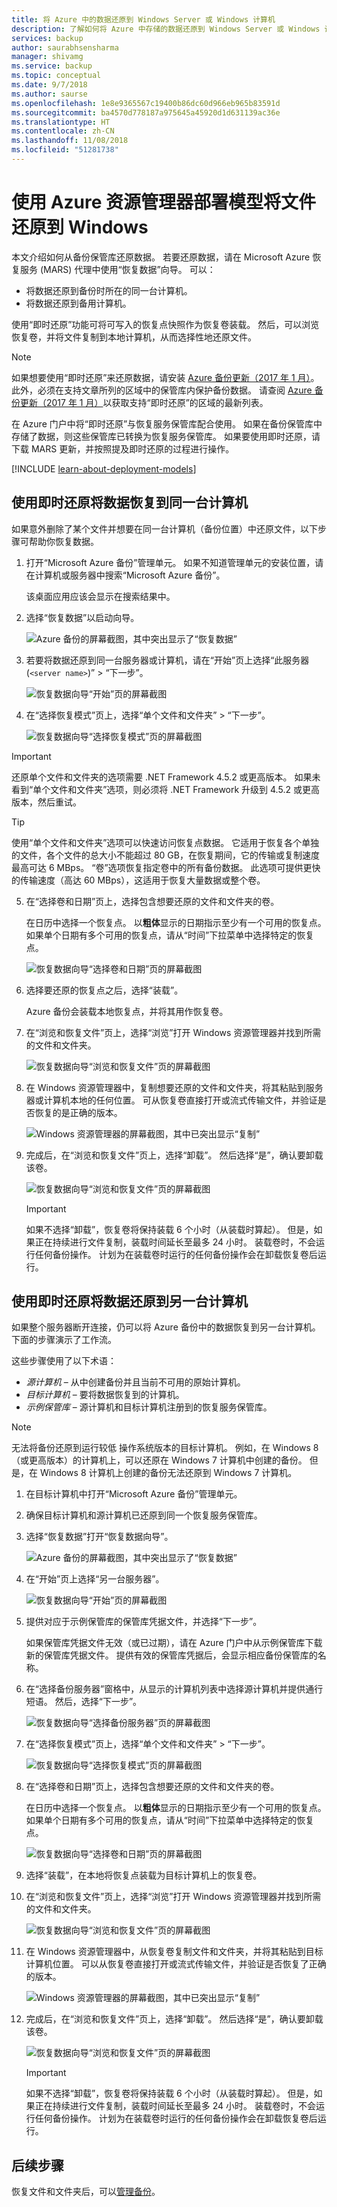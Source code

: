 ```yaml
---
title: 将 Azure 中的数据还原到 Windows Server 或 Windows 计算机
description: 了解如何将 Azure 中存储的数据还原到 Windows Server 或 Windows 计算机。
services: backup
author: saurabhsensharma
manager: shivamg
ms.service: backup
ms.topic: conceptual
ms.date: 9/7/2018
ms.author: saurse
ms.openlocfilehash: 1e8e9365567c19400b86dc60d966eb965b83591d
ms.sourcegitcommit: ba4570d778187a975645a45920d1d631139ac36e
ms.translationtype: HT
ms.contentlocale: zh-CN
ms.lasthandoff: 11/08/2018
ms.locfileid: "51281738"
---
```

# <a name="restore-files-to-windows-by-using-the-azure-resource-manager-deployment-model"></a>使用 Azure 资源管理器部署模型将文件还原到 Windows

本文介绍如何从备份保管库还原数据。 若要还原数据，请在 Microsoft Azure 恢复服务 (MARS) 代理中使用“恢复数据”向导。 可以：

* 将数据还原到备份时所在的同一台计算机。
* 将数据还原到备用计算机。

使用“即时还原”功能可将可写入的恢复点快照作为恢复卷装载。 然后，可以浏览恢复卷，并将文件复制到本地计算机，从而选择性地还原文件。

> [!NOTE]
> 如果想要使用“即时还原”来还原数据，请安装 [Azure 备份更新（2017 年 1 月）](https://support.microsoft.com/en-us/help/3216528?preview)。 此外，必须在支持文章所列的区域中的保管库内保护备份数据。 请查阅 [Azure 备份更新（2017 年 1 月）](https://support.microsoft.com/en-us/help/3216528?preview)以获取支持“即时还原”的区域的最新列表。
>

在 Azure 门户中将“即时还原”与恢复服务保管库配合使用。 如果在备份保管库中存储了数据，则这些保管库已转换为恢复服务保管库。 如果要使用即时还原，请下载 MARS 更新，并按照提及即时还原的过程进行操作。

[!INCLUDE [learn-about-deployment-models](../../includes/learn-about-deployment-models-rm-include.md)]

## <a name="use-instant-restore-to-recover-data-to-the-same-machine"></a>使用即时还原将数据恢复到同一台计算机

如果意外删除了某个文件并想要在同一台计算机（备份位置）中还原文件，以下步骤可帮助你恢复数据。

1. 打开“Microsoft Azure 备份”管理单元。 如果不知道管理单元的安装位置，请在计算机或服务器中搜索“Microsoft Azure 备份”。

    该桌面应用应该会显示在搜索结果中。

2. 选择“恢复数据”以启动向导。

    ![Azure 备份的屏幕截图，其中突出显示了“恢复数据”](./media/backup-azure-restore-windows-server/recover.png)

3. 若要将数据还原到同一台服务器或计算机，请在“开始”页上选择“此服务器(`<server name>`)” > “下一步”。

    ![恢复数据向导“开始”页的屏幕截图](./media/backup-azure-restore-windows-server/samemachine_gettingstarted_instantrestore.png)

4. 在“选择恢复模式”页上，选择“单个文件和文件夹” > “下一步”。

    ![恢复数据向导“选择恢复模式”页的屏幕截图](./media/backup-azure-restore-windows-server/samemachine_selectrecoverymode_instantrestore.png)
  > [!IMPORTANT]
  > 还原单个文件和文件夹的选项需要 .NET Framework 4.5.2 或更高版本。 如果未看到“单个文件和文件夹”选项，则必须将 .NET Framework 升级到 4.5.2 或更高版本，然后重试。

  > [!TIP]
  > 使用“单个文件和文件夹”选项可以快速访问恢复点数据。 它适用于恢复各个单独的文件，各个文件的总大小不能超过 80 GB，在恢复期间，它的传输或复制速度最高可达 6 MBps。 “卷”选项恢复指定卷中的所有备份数据。 此选项可提供更快的传输速度（高达 60 MBps），这适用于恢复大量数据或整个卷。

5. 在“选择卷和日期”页上，选择包含想要还原的文件和文件夹的卷。

    在日历中选择一个恢复点。 以**粗体**显示的日期指示至少有一个可用的恢复点。 如果单个日期有多个可用的恢复点，请从“时间”下拉菜单中选择特定的恢复点。

    ![恢复数据向导“选择卷和日期”页的屏幕截图](./media/backup-azure-restore-windows-server/samemachine_selectvolumedate_instantrestore.png)

6. 选择要还原的恢复点之后，选择“装载”。

    Azure 备份会装载本地恢复点，并将其用作恢复卷。

7. 在“浏览和恢复文件”页上，选择“浏览”打开 Windows 资源管理器并找到所需的文件和文件夹。

    ![恢复数据向导“浏览和恢复文件”页的屏幕截图](./media/backup-azure-restore-windows-server/samemachine_browserecover_instantrestore.png)


8. 在 Windows 资源管理器中，复制想要还原的文件和文件夹，将其粘贴到服务器或计算机本地的任何位置。 可从恢复卷直接打开或流式传输文件，并验证是否恢复的是正确的版本。

    ![Windows 资源管理器的屏幕截图，其中已突出显示“复制”](./media/backup-azure-restore-windows-server/samemachine_copy_instantrestore.png)


9. 完成后，在“浏览和恢复文件”页上，选择“卸载”。 然后选择“是”，确认要卸载该卷。

    ![恢复数据向导“浏览和恢复文件”页的屏幕截图](./media/backup-azure-restore-windows-server/samemachine_unmount_instantrestore.png)

    > [!Important]
    > 如果不选择“卸载”，恢复卷将保持装载 6 个小时（从装载时算起）。 但是，如果正在持续进行文件复制，装载时间延长至最多 24 小时。 装载卷时，不会运行任何备份操作。 计划为在装载卷时运行的任何备份操作会在卸载恢复卷后运行。
    >


## <a name="use-instant-restore-to-restore-data-to-an-alternate-machine"></a>使用即时还原将数据还原到另一台计算机
如果整个服务器断开连接，仍可以将 Azure 备份中的数据恢复到另一台计算机。 下面的步骤演示了工作流。


这些步骤使用了以下术语：

* *源计算机* – 从中创建备份并且当前不可用的原始计算机。
* *目标计算机* – 要将数据恢复到的计算机。
* *示例保管库* – 源计算机和目标计算机注册到的恢复服务保管库。 <br/>

> [!NOTE]
> 无法将备份还原到运行较低 操作系统版本的目标计算机。 例如，在 Windows 8（或更高版本）的计算机上，可以还原在 Windows 7 计算机中创建的备份。 但是，在 Windows 8 计算机上创建的备份无法还原到 Windows 7 计算机。
>
>

1. 在目标计算机中打开“Microsoft Azure 备份”管理单元。

2. 确保目标计算机和源计算机已还原到同一个恢复服务保管库。

3. 选择“恢复数据”打开“恢复数据向导”。

    ![Azure 备份的屏幕截图，其中突出显示了“恢复数据”](./media/backup-azure-restore-windows-server/recover.png)

4. 在“开始”页上选择“另一台服务器”。

    ![恢复数据向导“开始”页的屏幕截图](./media/backup-azure-restore-windows-server/alternatemachine_gettingstarted_instantrestore.png)

5. 提供对应于示例保管库的保管库凭据文件，并选择“下一步”。

    如果保管库凭据文件无效（或已过期），请在 Azure 门户中从示例保管库下载新的保管库凭据文件。 提供有效的保管库凭据后，会显示相应备份保管库的名称。


6. 在“选择备份服务器”窗格中，从显示的计算机列表中选择源计算机并提供通行短语。 然后，选择“下一步”。

    ![恢复数据向导“选择备份服务器”页的屏幕截图](./media/backup-azure-restore-windows-server/alternatemachine_selectmachine_instantrestore.png)

7. 在“选择恢复模式”页上，选择“单个文件和文件夹” > “下一步”。

    ![恢复数据向导“选择恢复模式”页的屏幕截图](./media/backup-azure-restore-windows-server/alternatemachine_selectrecoverymode_instantrestore.png)

8. 在“选择卷和日期”页上，选择包含想要还原的文件和文件夹的卷。

    在日历中选择一个恢复点。 以**粗体**显示的日期指示至少有一个可用的恢复点。 如果单个日期有多个可用的恢复点，请从“时间”下拉菜单中选择特定的恢复点。

    ![恢复数据向导“选择卷和日期”页的屏幕截图](./media/backup-azure-restore-windows-server/alternatemachine_selectvolumedate_instantrestore.png)

9. 选择“装载”，在本地将恢复点装载为目标计算机上的恢复卷。

10. 在“浏览和恢复文件”页上，选择“浏览”打开 Windows 资源管理器并找到所需的文件和文件夹。

    ![恢复数据向导“浏览和恢复文件”页的屏幕截图](./media/backup-azure-restore-windows-server/alternatemachine_browserecover_instantrestore.png)

11. 在 Windows 资源管理器中，从恢复卷复制文件和文件夹，并将其粘贴到目标计算机位置。 可以从恢复卷直接打开或流式传输文件，并验证是否恢复了正确的版本。

    ![Windows 资源管理器的屏幕截图，其中已突出显示“复制”](./media/backup-azure-restore-windows-server/alternatemachine_copy_instantrestore.png)

12. 完成后，在“浏览和恢复文件”页上，选择“卸载”。 然后选择“是”，确认要卸载该卷。

    ![恢复数据向导“浏览和恢复文件”页的屏幕截图](./media/backup-azure-restore-windows-server/alternatemachine_unmount_instantrestore.png)

    > [!Important]
    > 如果不选择“卸载”，恢复卷将保持装载 6 个小时（从装载时算起）。 但是，如果正在持续进行文件复制，装载时间延长至最多 24 小时。 装载卷时，不会运行任何备份操作。 计划为在装载卷时运行的任何备份操作会在卸载恢复卷后运行。
    >

## <a name="next-steps"></a>后续步骤
恢复文件和文件夹后，可以[管理备份](backup-azure-manage-windows-server.md)。
